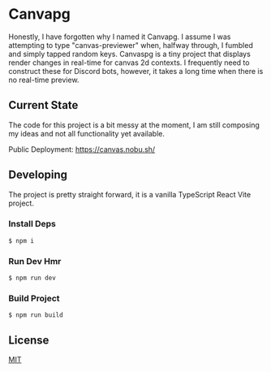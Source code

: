 # Canvapg
Honestly, I have forgotten why I named it Canvapg. I assume I was attempting to
type "canvas-previewer" when, halfway through, I fumbled and simply tapped
random keys. Canvaspg is a tiny project that displays render changes in real-time
for canvas 2d contexts. I frequently need to construct these for Discord bots,
however, it takes a long time when there is no real-time preview.

## Current State
The code for this project is a bit messy at the moment, I am still composing my ideas
and not all functionality yet available.

Public Deployment: https://canvas.nobu.sh/

## Developing
The project is pretty straight forward, it is a vanilla TypeScript React Vite project.

### Install Deps
    $ npm i

### Run Dev Hmr
    $ npm run dev

### Build Project
    $ npm run build

## License
[MIT](https://choosealicense.com/licenses/mit/)
